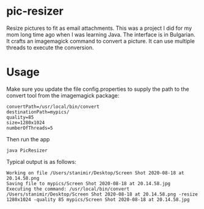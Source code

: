 # pic-resizer
Resize pictures to fit as email attachments. This was a project I did for my mom long time ago when I was learning Java. The interface is in Bulgarian. It crafts an imagemagick command to convert a picture. It can use multiple threads to execute the conversion.

# Usage
Make sure you update the file config.properties to supply the path to the convert tool from the imagemagick package:
```properties
convertPath=/usr/local/bin/convert
destinationPath=mypics/
quality=85
size=1280x1024
numberOfThreads=5
```

Then run the app
```
java PicResizer
```
Typical output is as follows:
```
Working on file /Users/stanimir/Desktop/Screen Shot 2020-08-18 at 20.14.58.png
Saving file to mypics/Screen Shot 2020-08-18 at 20.14.58.jpg
Executing the command: /usr/local/bin/convert /Users/stanimir/Desktop/Screen Shot 2020-08-18 at 20.14.58.png -resize 1280x1024 -quality 85 mypics/Screen Shot 2020-08-18 at 20.14.58.jpg
```
